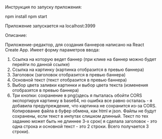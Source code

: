 Инструкция по  запуску приложения:

npm install
npm start

Приложение запускается на localhost:3999

Описание: 

Приложение-редактор, для создания баннеров написано на React Create App.
Имеет форму параметров ввода:
1. Ссылка на которую ведет баннер (при клике на баннер можно будет перейти по данной ссылке)
2. Ссылка на картинку (картинка отобразится в превью баннера)
3. Заголовок (заголовок отобразится в превью баннера)
4. Основной текст (текст отобразится в превью баннера)
5. Выбор цвета заливки картинки и выбор цвета текста (изменения отобразятся в превью баннера)
6. Три кнопки: сохранение в png(здесь я пыталась обойти CORS экспортируя картинку в base64, но ошибка все равно осталась - я добавила предупреждение, что картинка не сохранится из-за CORS. Копирование файла в буфер обмена, как html и json. Файлы не будут сохранены, если текст в инпутах слишком длинный. Текст по тех заданию может быть не длиннее 3-х срок( я сделала заголовок - это одна строка и основной текст - это 2 строки. Всего получается 3 строки).

